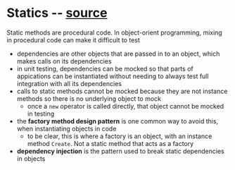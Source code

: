 # Statics -- [source](http://misko.hevery.com/2008/12/15/static-methods-are-death-to-testability/)
Static methods are procedural code. In object-orient programming, mixing in procedural code can make it difficult to test
- dependencies are other objects that are passed in to an object, which makes calls on its dependencies
- in unit testing, dependencies can be mocked so that parts of appications can be instantiated without needing to always test full integration with all its dependencies
- calls to static methods cannot be mocked because they are not instance methods so there is no underlying object to mock
  - once a `new` operator is called directly, that object cannot be mocked in testing
- the **factory method design pattern** is one common way to avoid this, when instantiating objects in code
  - to be clear, this is where a factory is an object, with an instance method `Create`. Not a static method that acts as a factory
- **dependency injection** is the pattern used to break static dependencies in objects
